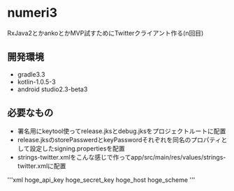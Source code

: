 # numeri3
RxJava2とかankoとかMVP試すためにTwitterクライアント作る(n回目)

## 開発環境
* gradle3.3
* kotlin-1.0.5-3
* android studio2.3-beta3

## 必要なもの
* 署名用にkeytool使ってrelease.jksとdebug.jksをプロジェクトルートに配置
* release.jksのstorePasswerdとkeyPasswordそれぞれを同名のプロパティとして設定したsigning.propertiesを配置
* strings-twitter.xmlをこんな感じで作ってapp/src/main/res/values/strings-twitter.xmlに配置

'''xml
<resources>
    <string name="twitter_api_key">hoge_api_key</string>
    <string name="twitter_secret_key">hoge_secret_key</string>
    <string name="twitter_callback_host">hoge_host</string>
    <string name="twitter_callback_scheme">hoge_scheme</string>
</resources>
'''

